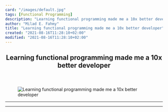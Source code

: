 ```yaml
---
card: "/images/default.jpg"
tags: [Functional Programming]
description: "Learning functional programming made me a 10x better develope"
author: "Milad E. Fahmy"
title: "Learning functional programming made me a 10x better developer"
created: "2021-08-16T11:28:10+02:00"
modified: "2021-08-16T11:28:10+02:00"
---
```

<div class="site-wrapper">
<main id="site-main" class="site-main outer">
<div class="inner">
<article class="post-full post tag-functional-programming tag-technology ">
<header class="post-full-header">
<h1 class="post-full-title">Learning functional programming made me a 10x better developer</h1>
</header>
<figure class="post-full-image">
<picture>
<source media="(max-width: 700px)" sizes="1px" srcset="data:image/gif;base64,R0lGODlhAQABAIAAAAAAAP///yH5BAEAAAAALAAAAAABAAEAAAIBRAA7 1w">
<source media="(min-width: 701px)" sizes="(max-width: 800px) 400px,
(max-width: 1170px) 700px,
1400px" srcset="/news/content/images/size/w300/2019/11/Screen-Shot-2019-11-28-at-12.23.08-PM-2.png 300w,
/news/content/images/size/w600/2019/11/Screen-Shot-2019-11-28-at-12.23.08-PM-2.png 600w,
/news/content/images/size/w1000/2019/11/Screen-Shot-2019-11-28-at-12.23.08-PM-2.png 1000w,
/news/content/images/size/w2000/2019/11/Screen-Shot-2019-11-28-at-12.23.08-PM-2.png 2000w">
<img onerror="this.style.display='none'" src="/news/content/images/size/w2000/2019/11/Screen-Shot-2019-11-28-at-12.23.08-PM-2.png" alt="Learning functional programming made me a 10x better developer">
</picture>
</figure>
<section class="post-full-content">
<div class="post-content">
</div>
<hr>
<hr>
</section>
</article>
</div>
</main>
</div>
<!-- Google Tag Manager (noscript) -->
<!-- End Google Tag Manager (noscript) -->
